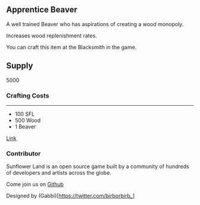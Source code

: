 ## Apprentice Beaver

A well trained Beaver who has aspirations of creating a wood monopoly.

Increases wood replenishment rates.

You can craft this item at the Blacksmith in the game.

## Supply

5000

### Crafting Costs

---

- 100 SFL
- 500 Wood
- 1 Beaver

[Link](https://docs.sunflower-land.com/crafting-guide)

### Contributor

Sunflower Land is an open source game built by a community of hundreds of developers and artists across the globe.

Come join us on [Github](https://github.com/sunflower-land/sunflower-land)

Designed by (Gabbi)[https://twitter.com/birborbirb_]
